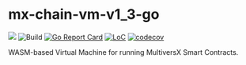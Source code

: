 # mx-chain-vm-v1_3-go

[![](https://img.shields.io/badge/made%20by-MultiversX-blue.svg)](http://multiversx.com/)
![Build](https://github.com/multiversx/mx-chain-vm-v1_3-go/actions/workflows/build-test.yml/badge.svg?branch=master)
[![Go Report Card](https://goreportcard.com/badge/multiversx/mx-chain-vm-v1_3-go)](https://goreportcard.com/report/multiversx/mx-chain-vm-v1_3-go)
[![LoC](https://tokei.rs/b1/github/multiversx/mx-chain-vm-v1_3-go?category=code)](https://github.com/multiversx/mx-chain-vm-v1_3-go)
[![codecov](https://codecov.io/gh/multiversx/mx-chain-vm-v1_3-go/branch/master/graph/badge.svg?token=MYS5EDASOJ)](https://codecov.io/gh/multiversx/mx-chain-vm-v1_3-go)

WASM-based Virtual Machine for running MultiversX Smart Contracts.
